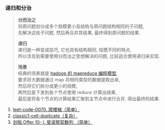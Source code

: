 ### 递归和分治
> **分而治之**  
> 将原问题划分成多个规模更小且结构与原问题结构相同的子问题,  
> 先解决这些子问题, 然后再合并其结果, 最终得到原问题的结果.  
> 
> **递归**  
> 递归是一种变成技巧, 它也具有结构相同, 规模不同的特点,  
> 所以涉及到需要使用分而治之思想解决的问题, 比较适合使用递归来实现.  
> 
> **场景**  
> 经典的场景就是 [hadoop 的 mapreduce 编程模型](../../../bigdata/mapreduce-python/README.md),   
> 要求将大数据通过 map 将相同类型的数据提取出来,   
> 然后将它们拆分成更小的规模,   
> 再然后是下发到各个节点使用 reduce 计算出结果,  
> 最后是将各个节点的计算结果汇聚到主节点中进行合并, 得出最终的结果.    

1. [leet-code-0070. 爬楼梯（简单）](./0070-climb-stairs.py)
2. [classic1-cell-duplicate（复杂）](./classic1-cell-duplicate.py)
3. [剑指 Offer 10- I. 斐波那契数列 （简单）](./offer10-fibonacci.py)
